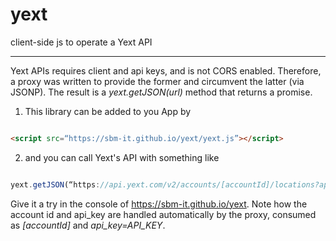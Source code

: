 # yext
client-side js to operate a Yext API

___

Yext APIs requires client and api keys, and is not CORS enabled. Therefore, a proxy was written to provide the former and circumvent the latter (via  JSONP). The result is a <i>yext.getJSON(url)</i> method that returns a promise.

1. This library can be added to you App by 

```html

<script src=“https://sbm-it.github.io/yext/yext.js”></script>

```

2. and you can call Yext's API with something like

```javascript

yext.getJSON(“https://api.yext.com/v2/accounts/[accountId]/locations?api_key=API_KEY&v=20170710”).then(function(x){console.log(“data retrieved:”,x)})

```

Give it a try in the console of https://sbm-it.github.io/yext. Note how the account id and api_key are handled automatically by the proxy, consumed as <i>[accountId]</i> and <i>api_key=API_KEY</i>.